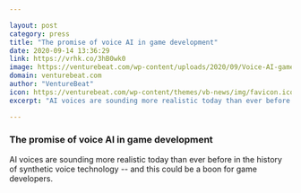 ```yaml
---

layout: post
category: press
title: "The promise of voice AI in game development"
date: 2020-09-14 13:36:29
link: https://vrhk.co/3hB0wk0
image: https://venturebeat.com/wp-content/uploads/2020/09/Voice-AI-games-1.png?w=1200&strip=all
domain: venturebeat.com
author: "VentureBeat"
icon: https://venturebeat.com/wp-content/themes/vb-news/img/favicon.ico
excerpt: "AI voices are sounding more realistic today than ever before in the history of synthetic voice technology -- and this could be a boon for game developers."

---
```


### The promise of voice AI in game development

AI voices are sounding more realistic today than ever before in the history of synthetic voice technology -- and this could be a boon for game developers.